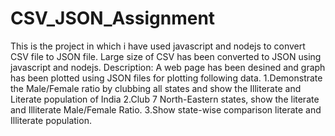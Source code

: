 # CSV_JSON_Assignment

This is the project in which i have used javascript and nodejs to convert CSV file to JSON file. 
Large size of CSV has been converted to JSON using javascript and nodejs. 
Description: 
A web page has been desined and graph has been plotted using JSON files for plotting following data.
1.Demonstrate the Male/Female ratio by clubbing all states and show the Illiterate and Literate population of India 
2.Club 7 North-Eastern states, show the literate and Illiterate Male/Female Ratio. 
3.Show state-wise comparison literate and Illiterate population.

